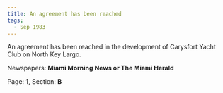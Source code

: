 ```yaml
---  
title: An agreement has been reached  
tags:  
  - Sep 1983  
---  
```

  
An agreement has been reached in the development of Carysfort Yacht Club on North Key Largo.  
  
Newspapers: **Miami Morning News or The Miami Herald**  
  
Page: **1**, Section: **B** 
